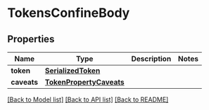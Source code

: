 # TokensConfineBody

## Properties
Name | Type | Description | Notes
------------ | ------------- | ------------- | -------------
**token** | [**SerializedToken**](SerializedToken.md) |  | 
**caveats** | [**TokenPropertyCaveats**](TokenPropertyCaveats.md) |  | 

[[Back to Model list]](../README.md#documentation-for-models) [[Back to API list]](../README.md#documentation-for-api-endpoints) [[Back to README]](../README.md)

